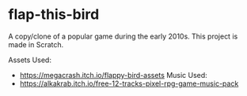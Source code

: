 # flap-this-bird
A copy/clone of a popular game during the early 2010s. This project is made in Scratch.

Assets Used:
  -  https://megacrash.itch.io/flappy-bird-assets
Music Used:
  -  https://alkakrab.itch.io/free-12-tracks-pixel-rpg-game-music-pack